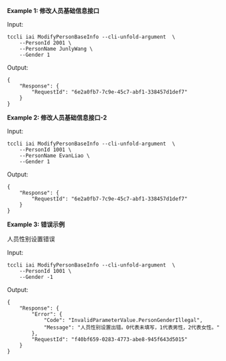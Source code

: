 **Example 1: 修改人员基础信息接口**



Input: 

```
tccli iai ModifyPersonBaseInfo --cli-unfold-argument  \
    --PersonId 2001 \
    --PersonName JunlyWang \
    --Gender 1
```

Output: 
```
{
    "Response": {
        "RequestId": "6e2a0fb7-7c9e-45c7-abf1-338457d1def7"
    }
}
```

**Example 2: 修改人员基础信息接口-2**



Input: 

```
tccli iai ModifyPersonBaseInfo --cli-unfold-argument  \
    --PersonId 1001 \
    --PersonName EvanLiao \
    --Gender 1
```

Output: 
```
{
    "Response": {
        "RequestId": "6e2a0fb7-7c9e-45c7-abf1-338457d1def7"
    }
}
```

**Example 3: 错误示例**

人员性别设置错误

Input: 

```
tccli iai ModifyPersonBaseInfo --cli-unfold-argument  \
    --PersonId 1001 \
    --Gender -1
```

Output: 
```
{
    "Response": {
        "Error": {
            "Code": "InvalidParameterValue.PersonGenderIllegal",
            "Message": "人员性别设置出错。0代表未填写，1代表男性，2代表女性。"
        },
        "RequestId": "f40bf659-0283-4773-abe8-945f643d5015"
    }
}
```

